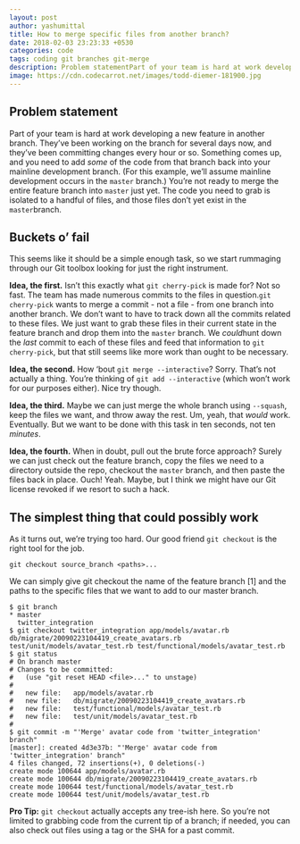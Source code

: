 ```yaml
---
layout: post
author: yashumittal
title: How to merge specific files from another branch?
date: 2018-02-03 23:23:33 +0530
categories: code
tags: coding git branches git-merge
description: Problem statementPart of your team is hard at work developing a new feature in another branch.  They’ve been working on the branch for several days now.
image: https://cdn.codecarrot.net/images/todd-diemer-181900.jpg
---
```


## Problem statement

Part of your team is hard at work developing a new feature in another branch. They’ve been working on the branch for several days now, and they’ve been committing changes every hour or so. Something comes up, and you need to add *some* of the code from that branch back into your mainline development branch. (For this example, we’ll assume mainline development occurs in the `master` branch.) You’re not ready to merge the entire feature branch into `master` just yet. The code you need to grab is isolated to a handful of files, and those files don’t yet exist in the `master`branch.

## Buckets o’ fail

This seems like it should be a simple enough task, so we start rummaging through our Git toolbox looking for just the right instrument.

**Idea, the first.** Isn’t this exactly what `git cherry-pick` is made for? Not so fast. The team has made numerous commits to the files in question.`git cherry-pick` wants to merge a commit - not a file - from one branch into another branch. We don’t want to have to track down all the commits related to these files. We just want to grab these files in their current state in the feature branch and drop them into the `master` branch. We *could*hunt down the *last* commit to each of these files and feed that information to `git cherry-pick`, but that still seems like more work than ought to be necessary.

**Idea, the second.** How ‘bout `git merge --interactive`? Sorry. That’s not actually a thing. You’re thinking of `git add --interactive` (which won’t work for our purposes either). Nice try though.

**Idea, the third.** Maybe we can just merge the whole branch using `--squash`, keep the files we want, and throw away the rest. Um, yeah, that *would* work. Eventually. But we want to be done with this task in ten seconds, not ten *minutes*.

**Idea, the fourth.** When in doubt, pull out the brute force approach? Surely we can just check out the feature branch, copy the files we need to a directory outside the repo, checkout the `master` branch, and then paste the files back in place. Ouch! Yeah. Maybe, but I think we might have our Git license revoked if we resort to such a hack.

## The simplest thing that could possibly work

As it turns out, we’re trying too hard. Our good friend `git checkout` is the right tool for the job.

```
git checkout source_branch <paths>...
```

We can simply give git checkout the name of the feature branch [1] and the paths to the specific files that we want to add to our master branch.

```
$ git branch
* master
  twitter_integration
$ git checkout twitter_integration app/models/avatar.rb db/migrate/20090223104419_create_avatars.rb test/unit/models/avatar_test.rb test/functional/models/avatar_test.rb
$ git status
# On branch master
# Changes to be committed:
#   (use "git reset HEAD <file>..." to unstage)
#
#	new file:   app/models/avatar.rb
#	new file:   db/migrate/20090223104419_create_avatars.rb
#	new file:   test/functional/models/avatar_test.rb
#	new file:   test/unit/models/avatar_test.rb
#
$ git commit -m "'Merge' avatar code from 'twitter_integration' branch"
[master]: created 4d3e37b: "'Merge' avatar code from 'twitter_integration' branch"
4 files changed, 72 insertions(+), 0 deletions(-)
create mode 100644 app/models/avatar.rb
create mode 100644 db/migrate/20090223104419_create_avatars.rb
create mode 100644 test/functional/models/avatar_test.rb
create mode 100644 test/unit/models/avatar_test.rb
```

**Pro Tip:** `git checkout` actually accepts any tree-ish here. So you’re not limited to grabbing code from the current tip of a branch; if needed, you can also check out files using a tag or the SHA for a past commit.